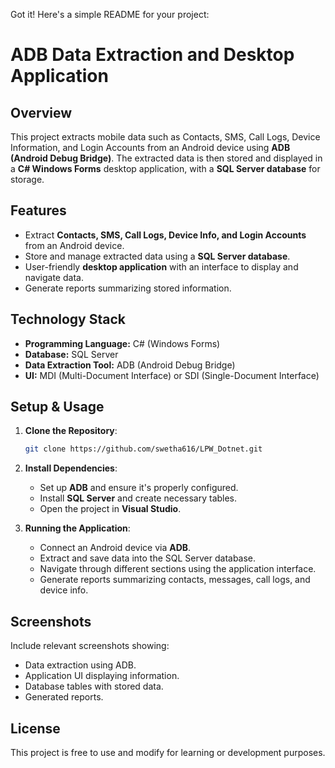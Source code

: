Got it! Here's a simple README for your project:

# **ADB Data Extraction and Desktop Application**

## **Overview**
This project extracts mobile data such as Contacts, SMS, Call Logs, Device Information, and Login Accounts from an Android device using **ADB (Android Debug Bridge)**. The extracted data is then stored and displayed in a **C# Windows Forms** desktop application, with a **SQL Server database** for storage.

## **Features**
- Extract **Contacts, SMS, Call Logs, Device Info, and Login Accounts** from an Android device.
- Store and manage extracted data using a **SQL Server database**.
- User-friendly **desktop application** with an interface to display and navigate data.
- Generate reports summarizing stored information.

## **Technology Stack**
- **Programming Language:** C# (Windows Forms)
- **Database:** SQL Server
- **Data Extraction Tool:** ADB (Android Debug Bridge)
- **UI:** MDI (Multi-Document Interface) or SDI (Single-Document Interface)

## **Setup & Usage**
1. **Clone the Repository**:
   ```bash
   git clone https://github.com/swetha616/LPW_Dotnet.git
   ```
2. **Install Dependencies**:
   - Set up **ADB** and ensure it's properly configured.
   - Install **SQL Server** and create necessary tables.
   - Open the project in **Visual Studio**.

3. **Running the Application**:
   - Connect an Android device via **ADB**.
   - Extract and save data into the SQL Server database.
   - Navigate through different sections using the application interface.
   - Generate reports summarizing contacts, messages, call logs, and device info.

## **Screenshots**
Include relevant screenshots showing:
- Data extraction using ADB.
- Application UI displaying information.
- Database tables with stored data.
- Generated reports.

## **License**
This project is free to use and modify for learning or development purposes.


